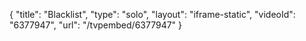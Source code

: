 {
    "title": "Blacklist",
    "type": "solo",
    "layout": "iframe-static",
    "videoId": "6377947",
    "url": "\/tvpembed\/6377947"
}